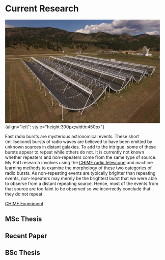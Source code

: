 # Current Research 
![CHIME](./CHIME.png){align="left": style="height:300px;width:450px"}

Fast radio bursts are mysterious astronomical events. These short (millisecond) bursts of radio waves are believed to have been emitted by unknown sources in distant galaxies. To add to the intrigue, some of these bursts appear to repeat while others do not. It is currently not known whether repeaters and non-repeaters come from the same type of source. My PhD research involves using the [CHIME radio telescope](https://chime-experiment.ca/en) and machine learning methods to examine the morphology of these two categories of radio bursts. As non-repeating events are typically brighter than repeating events, non-repeaters may merely be the brightest burst that we were able to observe from a distant repeating source. Hence, most of the events from that source are too faint to be observed so we incorrectly conclude that they do not repeat.

[CHIME Experiment](https://chime-experiment.ca/en)


## MSc Thesis
## Recent Paper
## BSc Thesis